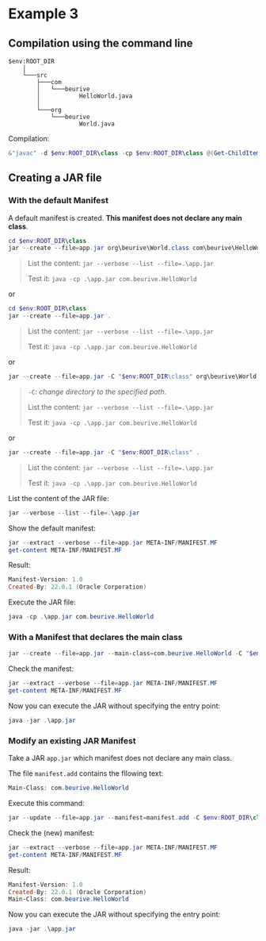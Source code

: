 # Example 3

## Compilation using the command line

	$env:ROOT_DIR
	    │
		└───src
		    ├───com
		    │   └───beurive
		    │           HelloWorld.java
		    │
		    └───org
		        └───beurive
		                World.java

Compilation:

```powershell
&"javac" -d $env:ROOT_DIR\class -cp $env:ROOT_DIR\class @(Get-ChildItem -Recurse -Path $env:ROOT_DIR\src -Filter *.java).FullName
```

## Creating a JAR file

### With the default Manifest

A default manifest is created. **This manifest does not declare any main class**.

```powershell
cd $env:ROOT_DIR\class	
jar --create --file=app.jar org\beurive\World.class com\beurive\HelloWorld.class
```

> List the content: `jar --verbose --list --file=.\app.jar`
>
> Test it: `java -cp .\app.jar com.beurive.HelloWorld`

or

```powershell
cd $env:ROOT_DIR\class	
jar --create --file=app.jar .
```

> List the content: `jar --verbose --list --file=.\app.jar`
>
> Test it: `java -cp .\app.jar com.beurive.HelloWorld`

or

```powershell
jar --create --file=app.jar -C "$env:ROOT_DIR\class" org\beurive\World.class -C "$env:ROOT_DIR\class" com\beurive\HelloWorld.class
```

> `-C`: _change directory to the specified path_.
>
> List the content: `jar --verbose --list --file=.\app.jar`
>
> Test it: `java -cp .\app.jar com.beurive.HelloWorld`

or

```powershell
jar --create --file=app.jar -C "$env:ROOT_DIR\class" .
```

> List the content: `jar --verbose --list --file=.\app.jar`
>
> Test it: `java -cp .\app.jar com.beurive.HelloWorld`

List the content of the JAR file:

```powershell
jar --verbose --list --file=.\app.jar
```

Show the default manifest:

```powershell
jar --extract --verbose --file=app.jar META-INF/MANIFEST.MF
get-content META-INF/MANIFEST.MF
```

Result:

```powershell
Manifest-Version: 1.0
Created-By: 22.0.1 (Oracle Corporation)
```

Execute the JAR file:

```powershell
java -cp .\app.jar com.beurive.HelloWorld
```

### With a Manifest that declares the main class

```powershell
jar --create --file=app.jar --main-class=com.beurive.HelloWorld -C "$env:ROOT_DIR\class" .
```

Check the manifest:

```powershell
jar --extract --verbose --file=app.jar META-INF/MANIFEST.MF
get-content META-INF/MANIFEST.MF
```

Now you can execute the JAR without specifying the entry point:

```powershell
java -jar .\app.jar
```

### Modify an existing JAR Manifest

Take a JAR `app.jar` which manifest does not declare any main class.

The file `manifest.add` contains the fllowing text:

```powershell
Main-Class: com.beurive.HelloWorld
```

Execute this command:

```powershell
jar --update --file=app.jar --manifest=manifest.add -C $env:ROOT_DIR\class .
```

Check the (new) manifest:

```powershell
jar --extract --verbose --file=app.jar META-INF/MANIFEST.MF
get-content META-INF/MANIFEST.MF
```

Result:

```powershell
Manifest-Version: 1.0
Created-By: 22.0.1 (Oracle Corporation)
Main-Class: com.beurive.HelloWorld
```

Now you can execute the JAR without specifying the entry point:

```powershell
java -jar .\app.jar
```

